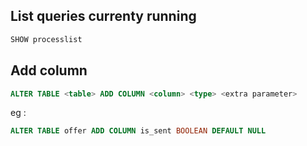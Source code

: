## List queries currenty running

```sql
SHOW processlist
```

## Add column

```sql
ALTER TABLE <table> ADD COLUMN <column> <type> <extra parameter>
```

eg :

```sql
ALTER TABLE offer ADD COLUMN is_sent BOOLEAN DEFAULT NULL
```